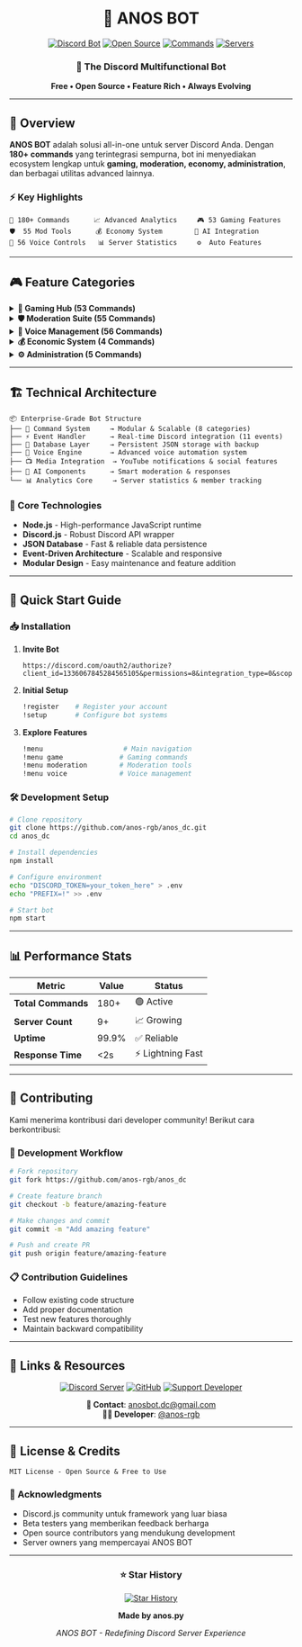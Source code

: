 # <div align="center">🤖 ANOS BOT</div>

<div align="center">
  
[![Discord Bot](https://img.shields.io/badge/Discord-Bot-7289da?style=for-the-badge&logo=discord&logoColor=white)](https://discord.com/oauth2/authorize?client_id=1336067845284565105&permissions=8&integration_type=0&scope=bot)
[![Open Source](https://img.shields.io/badge/Open%20Source-Yes-green?style=for-the-badge&logo=github)](https://github.com/anos-rgb/anos_dc)
[![Commands](https://img.shields.io/badge/Commands-180+-blue?style=for-the-badge)](#)
[![Servers](https://img.shields.io/badge/Servers-9+-orange?style=for-the-badge)](#)

</div>

<div align="center">
  <h3>🚀 The Discord Multifunctional Bot</h3>
  <p><strong>Free • Open Source • Feature Rich • Always Evolving</strong></p>
</div>

---

## 🌟 Overview

**ANOS BOT** adalah solusi all-in-one untuk server Discord Anda. Dengan **180+ commands** yang terintegrasi sempurna, bot ini menyediakan ecosystem lengkap untuk **gaming, moderation, economy, administration**, dan berbagai utilitas advanced lainnya.

### ⚡ Key Highlights

```
🎯 180+ Commands      📈 Advanced Analytics     🎮 53 Gaming Features
🛡️  55 Mod Tools      💰 Economy System        🤖 AI Integration
🎵 56 Voice Controls   📊 Server Statistics     ⚙️  Auto Features
```

---

## 🎮 Feature Categories

<details>
<summary><strong>🎯 Gaming Hub (53 Commands)</strong></summary>

Transformasi server Anda menjadi gaming paradise dengan koleksi game terlengkap:

#### 🏆 Casino & Gambling
- **High-stakes Games**: `casino`, `roulette`, `megaslot`, `progressive`
- **Quick Games**: `coinflip`, `dadu`, `wheel`, `lottery`
- **Strategy Games**: `stocks`, `crash`, `bingo`

#### ⚔️ Adventure & RPG  
- **Epic Quests**: `adventure`, `arena`, `bounty`, `treasure`
- **Combat System**: `boxing`, `duel`, `race`
- **Skill Building**: `mining`, `cooking`, `hunt`

#### 🧠 Trivia & Quiz
- **Anime Series**: `tebakgenshin`, `tebakbluearchive`
- **Interactive**: `family100`, `kuis`, `tebakkata`
- **Social Games**: `tod`, `msuit`

#### 💼 Economic Simulation
- **Criminal Activities**: `heistbank`, `smuggling`, `korupsi`, `rampok`
- **Legitimate Work**: `kerja`, `streaming`, `youtube`, `twitch`
- **Trading**: `tuker`, `gacha`

</details>

<details>
<summary><strong>🛡️ Moderation Suite (55 Commands)</strong></summary>

Kontrol penuh server dengan tools moderation enterprise-grade:

#### 🔒 Security & Safety
- **Auto Protection**: `automod`, `antilink`, `antiksasar`
- **User Management**: `ban`, `kick`, `mute`, `timeout`, `warn`
- **Mass Actions**: `massban`, `purge`, `lockdown`

#### 🎨 Server Customization
- **Role System**: `autorole`, `reactrole`, `gamerole`, `randomrole`
- **Welcome System**: `welcome`, `goodbye` dengan GIF support
- **Channel Control**: `lock`, `unlock`, `slowmode`, `channelmod`

#### 📊 Analytics & Logging
- **Activity Tracking**: `activity`, `serverstats`, `topmem`
- **Comprehensive Logs**: `log`, `warnings`, `userinfo`
- **Backup System**: `backup`, `reset`, `restore`

</details>

<details>
<summary><strong>🎵 Voice Management (56 Commands)</strong></summary>

Voice channel control yang revolutionary dengan automation advanced:

- **Auto Channel Creation**: Smart voice channel generation
- **Advanced Permissions**: Fine-grained access control
- **Channel Operations**: Clone, transfer, customize, protect
- **User Management**: Ban, kick, move, timeout dalam voice
- **Special Features**: Decoy channels, secret rooms, VIP access

</details>

<details>
<summary><strong>💰 Economic System (4 Commands)</strong></summary>

Sistem ekonomi yang sophisticated dengan fitur banking modern:

- **Balance Management**: Multi-currency support
- **Transfer System**: Secure peer-to-peer transactions  
- **Leaderboards**: Competitive wealth tracking
- **Tax System**: Automated economic regulation

</details>

<details>
<summary><strong>⚙️ Administration (5 Commands)</strong></summary>

Super admin tools untuk server management yang efisien:

- **Bulk Operations**: Mass balance distribution, admin assignment
- **User Reset**: Complete user data management
- **Financial Control**: Direct balance manipulation
- **Server Economy**: Top-up and economic controls

</details>

---

## 🏗️ Technical Architecture

```
📦 Enterprise-Grade Bot Structure
├── 🎯 Command System     → Modular & Scalable (8 categories)
├── ⚡ Event Handler      → Real-time Discord integration (11 events)  
├── 💾 Database Layer     → Persistent JSON storage with backup
├── 🎵 Voice Engine       → Advanced voice automation system
├── 📺 Media Integration  → YouTube notifications & social features
├── 🤖 AI Components      → Smart moderation & responses
└── 📊 Analytics Core     → Server statistics & member tracking
```

### 🔧 Core Technologies
- **Node.js** - High-performance JavaScript runtime
- **Discord.js** - Robust Discord API wrapper  
- **JSON Database** - Fast & reliable data persistence
- **Event-Driven Architecture** - Scalable and responsive
- **Modular Design** - Easy maintenance and feature addition

---

## 🚀 Quick Start Guide

### 📥 Installation

1. **Invite Bot**
   ```
   https://discord.com/oauth2/authorize?client_id=1336067845284565105&permissions=8&integration_type=0&scope=bot
   ```

2. **Initial Setup**
   ```bash
   !register    # Register your account
   !setup       # Configure bot systems
   ```

3. **Explore Features**
   ```bash
   !menu                    # Main navigation
   !menu game              # Gaming commands  
   !menu moderation        # Moderation tools
   !menu voice             # Voice management
   ```

### 🛠️ Development Setup

```bash
# Clone repository
git clone https://github.com/anos-rgb/anos_dc.git
cd anos_dc

# Install dependencies
npm install

# Configure environment
echo "DISCORD_TOKEN=your_token_here" > .env
echo "PREFIX=!" >> .env

# Start bot
npm start
```

---

## 📊 Performance Stats

<div align="center">

| Metric | Value | Status |
|--------|-------|--------|
| **Total Commands** | 180+ | 🟢 Active |
| **Server Count** | 9+ | 📈 Growing |
| **Uptime** | 99.9% | ✅ Reliable |
| **Response Time** | <2s| ⚡ Lightning Fast |

</div>

---

## 🤝 Contributing

Kami menerima kontribusi dari developer community! Berikut cara berkontribusi:

### 🔄 Development Workflow
```bash
# Fork repository
git fork https://github.com/anos-rgb/anos_dc

# Create feature branch  
git checkout -b feature/amazing-feature

# Make changes and commit
git commit -m "Add amazing feature"

# Push and create PR
git push origin feature/amazing-feature
```

### 📋 Contribution Guidelines
- Follow existing code structure
- Add proper documentation
- Test new features thoroughly
- Maintain backward compatibility

---

## 🔗 Links & Resources

<div align="center">

[![Discord Server](https://img.shields.io/badge/Discord%20Server-Join-7289da?style=for-the-badge&logo=discord)](https://discord.gg/y8jYv2ZgJ7)
[![GitHub](https://img.shields.io/badge/GitHub-Repository-181717?style=for-the-badge&logo=github)](https://github.com/anos-rgb/anos_dc)
[![Support Developer](https://img.shields.io/badge/Support-Developer-ff69b4?style=for-the-badge&logo=ko-fi)](https://saweria.co/anos6501)

**📧 Contact**: anosbot.dc@gmail.com  
**👨‍💻 Developer**: [@anos-rgb](https://github.com/anos-rgb)

</div>

---

## 📜 License & Credits

```
MIT License - Open Source & Free to Use
```

### 🙏 Acknowledgments
- Discord.js community untuk framework yang luar biasa
- Beta testers yang memberikan feedback berharga  
- Open source contributors yang mendukung development
- Server owners yang mempercayai ANOS BOT

---

<div align="center">

### ⭐ Star History

[![Star History](https://img.shields.io/github/stars/anos-rgb/anos_dc?style=social)](https://github.com/anos-rgb/anos_dc)

**Made by anos.py**

*ANOS BOT - Redefining Discord Server Experience*

</div>
